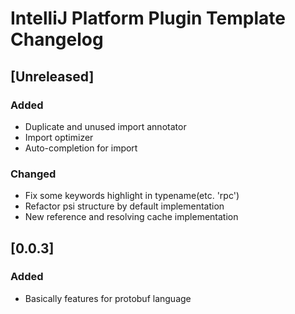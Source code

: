 <!-- Keep a Changelog guide -> https://keepachangelog.com -->

# IntelliJ Platform Plugin Template Changelog

## [Unreleased]
### Added
- Duplicate and unused import annotator
- Import optimizer
- Auto-completion for import
### Changed
- Fix some keywords highlight in typename(etc. 'rpc')
- Refactor psi structure by default implementation
- New reference and resolving cache implementation

## [0.0.3]
### Added
- Basically features for protobuf language